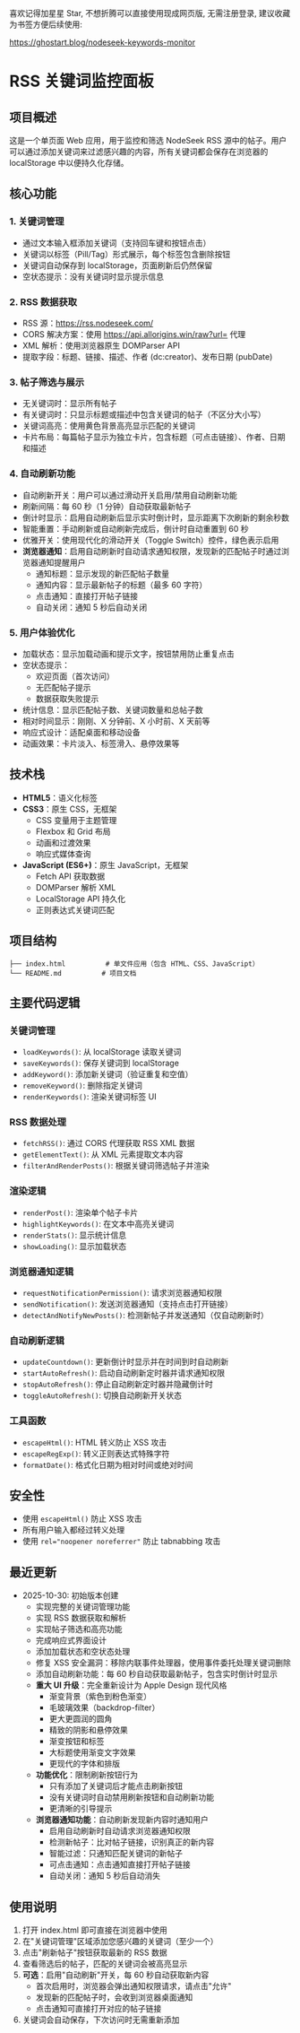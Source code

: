 喜欢记得加星星 Star, 不想折腾可以直接使用现成网页版, 无需注册登录, 建议收藏为书签方便后续使用:

https://ghostart.blog/nodeseek-keywords-monitor

# RSS 关键词监控面板

## 项目概述

这是一个单页面 Web 应用，用于监控和筛选 NodeSeek RSS 源中的帖子。用户可以通过添加关键词来过滤感兴趣的内容，所有关键词都会保存在浏览器的 localStorage 中以便持久化存储。

## 核心功能

### 1. 关键词管理

- 通过文本输入框添加关键词（支持回车键和按钮点击）
- 关键词以标签（Pill/Tag）形式展示，每个标签包含删除按钮
- 关键词自动保存到 localStorage，页面刷新后仍然保留
- 空状态提示：没有关键词时显示提示信息

### 2. RSS 数据获取

- RSS 源：https://rss.nodeseek.com/
- CORS 解决方案：使用 https://api.allorigins.win/raw?url= 代理
- XML 解析：使用浏览器原生 DOMParser API
- 提取字段：标题、链接、描述、作者 (dc:creator)、发布日期 (pubDate)

### 3. 帖子筛选与展示

- 无关键词时：显示所有帖子
- 有关键词时：只显示标题或描述中包含关键词的帖子（不区分大小写）
- 关键词高亮：使用黄色背景高亮显示匹配的关键词
- 卡片布局：每篇帖子显示为独立卡片，包含标题（可点击链接）、作者、日期和描述

### 4. 自动刷新功能

- 自动刷新开关：用户可以通过滑动开关启用/禁用自动刷新功能
- 刷新间隔：每 60 秒（1 分钟）自动获取最新帖子
- 倒计时显示：启用自动刷新后显示实时倒计时，显示距离下次刷新的剩余秒数
- 智能重置：手动刷新或自动刷新完成后，倒计时自动重置到 60 秒
- 优雅开关：使用现代化的滑动开关（Toggle Switch）控件，绿色表示启用
- **浏览器通知**：启用自动刷新时自动请求通知权限，发现新的匹配帖子时通过浏览器通知提醒用户
  - 通知标题：显示发现的新匹配帖子数量
  - 通知内容：显示最新帖子的标题（最多 60 字符）
  - 点击通知：直接打开帖子链接
  - 自动关闭：通知 5 秒后自动关闭

### 5. 用户体验优化

- 加载状态：显示加载动画和提示文字，按钮禁用防止重复点击
- 空状态提示：
  - 欢迎页面（首次访问）
  - 无匹配帖子提示
  - 数据获取失败提示
- 统计信息：显示匹配帖子数、关键词数量和总帖子数
- 相对时间显示：刚刚、X 分钟前、X 小时前、X 天前等
- 响应式设计：适配桌面和移动设备
- 动画效果：卡片淡入、标签滑入、悬停效果等

## 技术栈

- **HTML5**：语义化标签
- **CSS3**：原生 CSS，无框架
  - CSS 变量用于主题管理
  - Flexbox 和 Grid 布局
  - 动画和过渡效果
  - 响应式媒体查询
- **JavaScript (ES6+)**：原生 JavaScript，无框架
  - Fetch API 获取数据
  - DOMParser 解析 XML
  - LocalStorage API 持久化
  - 正则表达式关键词匹配

## 项目结构

```
├── index.html          # 单文件应用（包含 HTML、CSS、JavaScript）
└── README.md          # 项目文档
```

## 主要代码逻辑

### 关键词管理

- `loadKeywords()`: 从 localStorage 读取关键词
- `saveKeywords()`: 保存关键词到 localStorage
- `addKeyword()`: 添加新关键词（验证重复和空值）
- `removeKeyword()`: 删除指定关键词
- `renderKeywords()`: 渲染关键词标签 UI

### RSS 数据处理

- `fetchRSS()`: 通过 CORS 代理获取 RSS XML 数据
- `getElementText()`: 从 XML 元素提取文本内容
- `filterAndRenderPosts()`: 根据关键词筛选帖子并渲染

### 渲染逻辑

- `renderPost()`: 渲染单个帖子卡片
- `highlightKeywords()`: 在文本中高亮关键词
- `renderStats()`: 显示统计信息
- `showLoading()`: 显示加载状态

### 浏览器通知逻辑

- `requestNotificationPermission()`: 请求浏览器通知权限
- `sendNotification()`: 发送浏览器通知（支持点击打开链接）
- `detectAndNotifyNewPosts()`: 检测新帖子并发送通知（仅自动刷新时）

### 自动刷新逻辑

- `updateCountdown()`: 更新倒计时显示并在时间到时自动刷新
- `startAutoRefresh()`: 启动自动刷新定时器并请求通知权限
- `stopAutoRefresh()`: 停止自动刷新定时器并隐藏倒计时
- `toggleAutoRefresh()`: 切换自动刷新开关状态

### 工具函数

- `escapeHtml()`: HTML 转义防止 XSS 攻击
- `escapeRegExp()`: 转义正则表达式特殊字符
- `formatDate()`: 格式化日期为相对时间或绝对时间

## 安全性

- 使用 `escapeHtml()` 防止 XSS 攻击
- 所有用户输入都经过转义处理
- 使用 `rel="noopener noreferrer"` 防止 tabnabbing 攻击

## 最近更新

- 2025-10-30: 初始版本创建
  - 实现完整的关键词管理功能
  - 实现 RSS 数据获取和解析
  - 实现帖子筛选和高亮功能
  - 完成响应式界面设计
  - 添加加载状态和空状态处理
  - 修复 XSS 安全漏洞：移除内联事件处理器，使用事件委托处理关键词删除
  - 添加自动刷新功能：每 60 秒自动获取最新帖子，包含实时倒计时显示
  - **重大 UI 升级**：完全重新设计为 Apple Design 现代风格
    - 渐变背景（紫色到粉色渐变）
    - 毛玻璃效果（backdrop-filter）
    - 更大更圆润的圆角
    - 精致的阴影和悬停效果
    - 渐变按钮和标签
    - 大标题使用渐变文字效果
    - 更现代的字体和排版
  - **功能优化**：限制刷新按钮行为
    - 只有添加了关键词后才能点击刷新按钮
    - 没有关键词时自动禁用刷新按钮和自动刷新功能
    - 更清晰的引导提示
  - **浏览器通知功能**：自动刷新发现新内容时通知用户
    - 启用自动刷新时自动请求浏览器通知权限
    - 检测新帖子：比对帖子链接，识别真正的新内容
    - 智能过滤：只通知匹配关键词的新帖子
    - 可点击通知：点击通知直接打开帖子链接
    - 自动关闭：通知 5 秒后自动消失

## 使用说明

1. 打开 index.html 即可直接在浏览器中使用
2. 在"关键词管理"区域添加您感兴趣的关键词（至少一个）
3. 点击"刷新帖子"按钮获取最新的 RSS 数据
4. 查看筛选后的帖子，匹配的关键词会被高亮显示
5. **可选**：启用"自动刷新"开关，每 60 秒自动获取新内容
   - 首次启用时，浏览器会弹出通知权限请求，请点击"允许"
   - 发现新的匹配帖子时，会收到浏览器桌面通知
   - 点击通知可直接打开对应的帖子链接
6. 关键词会自动保存，下次访问时无需重新添加
